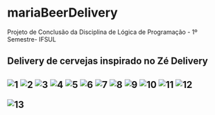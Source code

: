 # mariaBeerDelivery
Projeto de Conclusão da Disciplina de Lógica de Programação - 1º Semestre- IFSUL

<h2>Delivery de cervejas inspirado no Zé Delivery<h2>

![1](https://user-images.githubusercontent.com/62727932/135001763-bca31211-4635-41e4-a34a-d8871617c021.png)
![2](https://user-images.githubusercontent.com/62727932/135001791-7329059b-8ea6-4d10-b9d4-ed15e4ff0144.png)
![3](https://user-images.githubusercontent.com/62727932/135001794-48af2f89-d329-4e0e-a68e-5f7bc64597be.png)
![4](https://user-images.githubusercontent.com/62727932/135001797-7b46b020-6132-4400-af0c-3c9b2a9362c9.jpg)
![5](https://user-images.githubusercontent.com/62727932/135001803-2fa72a1d-35a1-46c6-b141-781397874a54.jpg)
![6](https://user-images.githubusercontent.com/62727932/135001805-40125dda-3678-4d3f-952d-c5aab7f9c953.jpg)
![7](https://user-images.githubusercontent.com/62727932/135001818-e7b54713-22aa-4049-a27d-669cfd135d2e.jpg)
![8](https://user-images.githubusercontent.com/62727932/135001823-44edfb95-d36b-4b25-a591-46b73f8b4ace.jpg)
![9](https://user-images.githubusercontent.com/62727932/135001831-284a855d-5dc4-422f-b92f-f21e1121d84f.jpg)
![10](https://user-images.githubusercontent.com/62727932/135001836-ee2cf5cb-b660-41f9-ae05-61e7becf94f7.jpg)
![11](https://user-images.githubusercontent.com/62727932/135001841-862e1156-32e5-44ca-af21-4f0f6a8bb170.jpg)
![12](https://user-images.githubusercontent.com/62727932/135001845-d41936fb-e2f5-46f5-be0a-1d4b297ee9d4.jpg)

![13](https://user-images.githubusercontent.com/62727932/135002489-b8be019b-3598-41c7-8f59-a4c88e4a034c.jpg)
